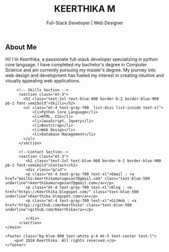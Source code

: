 <!DOCTYPE html>
<html lang="en">
<head>
    <meta charset="UTF-8">
    <meta name="viewport" content="width=device-width, initial-scale=1.0">
    <title>Keerthika's profile</title>
    <script src="https://cdn.tailwindcss.com"></script>
</head>
<style>
    .grid{
        display: grid;
        grid-template-columns: auto auto;
    }
    @media screen and (max-width: 768px) {
    .grid {
        grid-template-columns: auto; 
    
    }
   
   
}

</style>
<body class="bg-gray-200  max-w-4xl mx-auto shadow-lg ">
    <header class="bg-blue-900 text-white text-center p-5">
        <h1 class="text-4xl font-bold">KEERTHIKA M</h1>
        <p class="mt-3 text-2xl">Full-Stack Developer | Web Designer</p>
    </header>
    <main class="p-5 bg-white">
        <!-- About Section -->
        <section class="">
            <h2 class="text-2xl text-blue-900 border-b-2 border-blue-900 pb-2 font-semibold">About Me</h2>
            <p class="mt-4 text-gray-700 text-xl">
                Hi! I'm Keerthika, a passionate full-stack developer specializing in python core language. 
                I have completed my bachelor's degree in Computer Science and am currently pursuing my master's degree. 
                My journey into web design and development has fueled my interest in creating intuitive and visually appealing web applications.
            </p>
        </section>

         <!-- Skills Section -->
          <section class="mt-3">
            <h2 class="text-2xl text-blue-900 border-b-2 border-blue-900 pb-2 font-semibold">Skills</h2>
            <ul class="mt-4 text-gray-700  list-disc list-inside text-xl">
                <li>Python Core Language</li>
                <li>HTML, CSS</li>
                <li>JavaScript, Jquery</li>
                <li>Bootstrap</li>
                <li>Web Design</li>
                <li>Database Management</li>
            </ul>
          </section>

          <!--Contact Section-->
          <section class="mt-3">
             <h2 class="text-2xl text-blue-900 border-b-2 border-blue-900 pb-2 font-semibold">Contact</h2>
             <div class="grid">
             <p class="mt-4 text-gray-700 text-xl">Email : <a href="mailto:keerthikamurugesan7@gmail.com" class="text-blue-500 underline">keerthikamurugesan7@gmail.com</a></p>
             <p class="mt-4 text-gray-700 text-xl">Blog : <a href="https://Keerthika.blogspot.com/" class="text-blue-500 underline">Keerthika.blogspot.com</a></p>
             <p class="mt-4 text-gray-700 text-xl">GitHub : <a href="https://github.com/Keerthika" class="text-blue-500 underline">github.com/Keerthika</a></p>
            
             </div>
          </section>
    </main>

    <footer class="bg-blue-900 text-white p-4 mt-5 text-center text-l">
        <p>© 2024 Keerthika. All rights reserved.</p>
    </footer>
    
</body>
</html>
